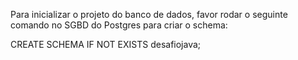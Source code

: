 Para inicializar o projeto do banco de dados, favor rodar o seguinte comando no SGBD do Postgres para criar o schema:

CREATE SCHEMA IF NOT EXISTS desafiojava;
